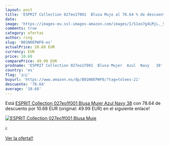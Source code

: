 ```yaml
---
layout: post
title: 'ESPRIT Collection 027eo1f001  Blusa Muje al 78.64 % de descuento'
date: 
image: 'https://images-eu.ssl-images-amazon.com/images/I/51oo7g4LMjL._SL200_.jpg'
comments: true
category: ofertas
author: ring
slug: 'B01N0EPWF0-es'
actualPrice: 10.68 EUR
currency: EUR
price: 10.68
comparePrice: 49.99 EUR
prodname: 'ESPRIT Collection 027eo1f001  Blusa Mujer  Azul  Navy   38'
country: 'es'
flag: '🇪🇸'
buyurl: 'https://www.amazon.es/dp/B01N0EPWF0/?tag=tolees-21'
descuento: '78.64'
average: '10.68'
---
```


Está [ESPRIT Collection 027eo1f001  Blusa Mujer  Azul  Navy   38](https://www.amazon.es/dp/B01N0EPWF0/?tag=tolees-21) con 78.64 de descuento por 10.68 EUR (original: 49.99 EUR) en el siguiente enlace!

[![ESPRIT Collection 027eo1f001  Blusa Muje](https://images-eu.ssl-images-amazon.com/images/I/51oo7g4LMjL._SL200_.jpg)](https://www.amazon.es/dp/B01N0EPWF0/?tag=tolees-21)

ℹ️:


[Ver la oferta!!](https://www.amazon.es/dp/B01N0EPWF0/?tag=tolees-21)
